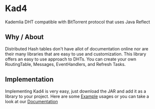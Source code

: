 # Kad4
Kademlia DHT compatible with BitTorrent protocol that uses Java Reflect

Why / About
-----
Distributed Hash tables don't have allot of documentation online nor are their many libraries that are easy to use and customization. This library offers an easy to use approach to DHTs. You can create your own RoutingTable, Messages, EventHandlers, and Refresh Tasks.

Implementation
-----
Implementing Kad4 is very easy, just download the JAR and add it as a library to your project. Here are some [Example](https://github.com/DrBrad/Kad4/wiki/Examples) usages or you can take a look at our [Documentation](https://github.com/DrBrad/Kad4)
